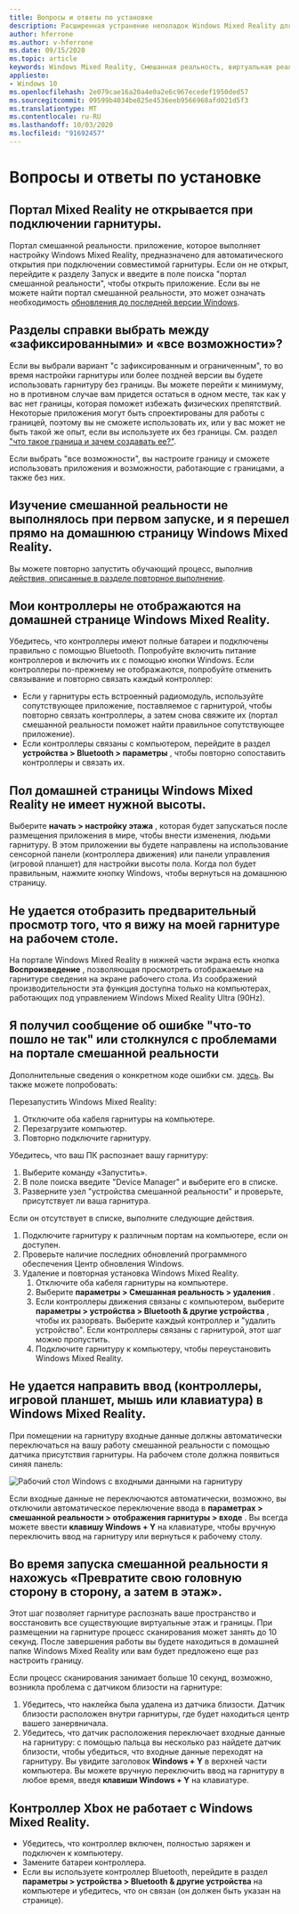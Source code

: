```yaml
---
title: Вопросы и ответы по установке
description: Расширенная устранение неполадок Windows Mixed Reality для вопросов настройки, которые выходят за пределы стандартной документации по поддержке пользователей.
author: hferrone
ms.author: v-hferrone
ms.date: 09/15/2020
ms.topic: article
keywords: Windows Mixed Reality, Смешанная реальность, виртуальная реальность, VR, MR, устранение неполадок, ошибки, Справка, поддержка, Настройка, Домашняя страница Windows Mixed Reality, портал Windows Mixed Reality
appliesto:
- Windows 10
ms.openlocfilehash: 2e079cae16a20a4e0a2e6c967ecedef1950ded57
ms.sourcegitcommit: 09599b4034be825e4536eeb9566968afd021d5f3
ms.translationtype: MT
ms.contentlocale: ru-RU
ms.lasthandoff: 10/03/2020
ms.locfileid: "91692457"
---
```

# <a name="setup-faqs"></a>Вопросы и ответы по установке 

## <a name="the-mixed-reality-portal-doesnt-open-when-i-plug-in-my-headset"></a>Портал Mixed Reality не открывается при подключении гарнитуры.

Портал смешанной реальности. приложение, которое выполняет настройку Windows Mixed Reality, предназначено для автоматического открытия при подключении совместимой гарнитуры. Если он не открыт, перейдите к разделу Запуск и введите в поле поиска "портал смешанной реальности", чтобы открыть приложение. Если вы не можете найти портал смешанной реальности, это может означать необходимость [обновления до последней версии Windows](https://support.microsoft.com/en-us/help/12373/windows-update-faq).

## <a name="how-do-i-choose-between-seated-and-standing-and-all-experiences"></a>Разделы справки выбрать между «зафиксированными» и «все возможности»?

Если вы выбрали вариант "с зафиксированным и ограниченным", то во время настройки гарнитуры или более поздней версии вы будете использовать гарнитуру без границы. Вы можете перейти к минимуму, но в противном случае вам придется остаться в одном месте, так как у вас нет границы, которая поможет избежать физических препятствий. Некоторые приложения могут быть спроектированы для работы с границей, поэтому вы не сможете использовать их, или у вас может не быть такой же опыт, если вы используете их без границы. См. раздел ["что такое граница и зачем создавать ее?"](boundary-questions.md#whats-a-boundary-and-why-should-i-create-one).

Если выбрать "все возможности", вы настроите границу и сможете использовать приложения и возможности, работающие с границами, а также без них. 

## <a name="learn-mixed-reality-didnt-run-on-first-launch-and-i-went-right-to-windows-mixed-reality-home"></a>Изучение смешанной реальности не выполнялось при первом запуске, и я перешел прямо на домашнюю страницу Windows Mixed Reality.

Вы можете повторно запустить обучающий процесс, выполнив [действия, описанные в разделе повторное выполнение](learn-mixed-reality.md#how-do-i-re-run-the-learning-experience). 

## <a name="my-controllers-arent-showing-in-my-windows-mixed-reality-home"></a>Мои контроллеры не отображаются на домашней странице Windows Mixed Reality.

Убедитесь, что контроллеры имеют полные батареи и подключены правильно с помощью Bluetooth. Попробуйте включить питание контроллеров и включить их с помощью кнопки Windows. Если контроллеры по-прежнему не отображаются, попробуйте отменить связывание и повторно связать каждый контроллер: 
* Если у гарнитуры есть встроенный радиомодуль, используйте сопутствующее приложение, поставляемое с гарнитурой, чтобы повторно связать контроллеры, а затем снова свяжите их (портал смешанной реальности поможет найти правильное сопутствующее приложение). 
* Если контроллеры связаны с компьютером, перейдите в раздел **устройства > Bluetooth > параметры** , чтобы повторно сопоставить контроллеры и связать их. 

## <a name="the-floor-of-my-windows-mixed-reality-home-doesnt-appear-to-be-at-the-correct-height"></a>Пол домашней страницы Windows Mixed Reality не имеет нужной высоты.

Выберите **начать > настройку этажа** , которая будет запускаться после размещения приложения в мире, чтобы внести изменения, людьми гарнитуру. В этом приложении вы будете направлены на использование сенсорной панели (контроллера движения) или панели управления (игровой планшет) для настройки высоты пола. Когда пол будет правильным, нажмите кнопку Windows, чтобы вернуться на домашнюю страницу.

## <a name="i-cant-show-a-preview-of-what-im-seeing-in-my-headset-on-my-desktop"></a>Не удается отобразить предварительный просмотр того, что я вижу на моей гарнитуре на рабочем столе.

На портале Windows Mixed Reality в нижней части экрана есть кнопка **Воспроизведение** , позволяющая просмотреть отображаемые на гарнитуре сведения на экране рабочего стола. Из соображений производительности эта функция доступна только на компьютерах, работающих под управлением Windows Mixed Reality Ultra (90Hz).

## <a name="i-got-a-something-went-wrong-error-message-or-im-having-problems-in-the-mixed-reality-portal"></a>Я получил сообщение об ошибке "что-то пошло не так" или столкнулся с проблемами на портале смешанной реальности
Дополнительные сведения о конкретном коде ошибки см. [здесь](error-codes.md). Вы также можете попробовать:

Перезапустить Windows Mixed Reality:
1. Отключите оба кабеля гарнитуры на компьютере.
2. Перезагрузите компьютер.
3. Повторно подключите гарнитуру.

Убедитесь, что ваш ПК распознает вашу гарнитуру:
1. Выберите команду «Запустить».
2. В поле поиска введите "Device Manager" и выберите его в списке. 
3. Разверните узел "устройства смешанной реальности" и проверьте, присутствует ли ваша гарнитура. 

Если он отсутствует в списке, выполните следующие действия.
1. Подключите гарнитуру к различным портам на компьютере, если он доступен.
2. Проверьте наличие последних обновлений программного обеспечения Центр обновления Windows.
3. Удаление и повторная установка Windows Mixed Reality.
    1. Отключите оба кабеля гарнитуры на компьютере.
    2. Выберите **параметры > Смешанная реальность > удаления** .
    3. Если контроллеры движения связаны с компьютером, выберите **параметры > устройства > Bluetooth & другие устройства** , чтобы их разорвать. Выберите каждый контроллер и "удалить устройство". Если контроллеры связаны с гарнитурой, этот шаг можно пропустить.
    4. Подключите гарнитуру к компьютеру, чтобы переустановить Windows Mixed Reality.

## <a name="i-cant-direct-input-controllers-gamepad-mousekeyboard-into-windows-mixed-reality"></a>Не удается направить ввод (контроллеры, игровой планшет, мышь или клавиатура) в Windows Mixed Reality.

При помещении на гарнитуру входные данные должны автоматически переключаться на вашу работу смешанной реальности с помощью датчика присутствия гарнитуры. На рабочем столе должна появиться синяя панель:

![Рабочий стол Windows с входными данными на гарнитуру](images/1050px-windowsy.png)

Если входные данные не переключаются автоматически, возможно, вы отключили автоматическое переключение ввода в **параметрах > смешанной реальности > отображения гарнитуры > входе** . Вы всегда можете ввести **клавишу Windows + Y** на клавиатуре, чтобы вручную переключить ввод на гарнитуру или вернуться к рабочему столу.

## <a name="during-mixed-reality-start-up-im-stuck-at-turn-your-head-side-to-side-and-then-at-the-floor"></a>Во время запуска смешанной реальности я нахожусь «Превратите свою головную сторону в сторону, а затем в этаж».

Этот шаг позволяет гарнитуре распознать ваше пространство и восстановить все существующие виртуальные этаж и границы. При размещении на гарнитуре процесс сканирования может занять до 10 секунд. После завершения работы вы будете находиться в домашней папке Windows Mixed Reality или вам будет предложено еще раз настроить границу.

Если процесс сканирования занимает больше 10 секунд, возможно, возникла проблема с датчиком близости на гарнитуре:
1. Убедитесь, что наклейка была удалена из датчика близости. Датчик близости расположен внутри гарнитуры, где будет находиться центр вашего занервничала.
2. Убедитесь, что датчик расположения переключает входные данные на гарнитуру: с помощью пальца вы несколько раз найдете датчик близости, чтобы убедиться, что входные данные переходят на гарнитуру. Вы увидите заголовок **Windows + Y** в верхней части компьютера. Вы можете вручную переключить ввод на гарнитуру в любое время, введя **клавиши Windows + Y** на клавиатуре.

## <a name="my-xbox-controller-isnt-working-with-windows-mixed-reality"></a>Контроллер Xbox не работает с Windows Mixed Reality.

* Убедитесь, что контроллер включен, полностью заряжен и подключен к компьютеру.
* Замените батареи контроллера.
* Если вы используете контроллер Bluetooth, перейдите в раздел **параметры > устройства > Bluetooth & другие устройства** на компьютере и убедитесь, что он связан (он должен быть указан на странице).
